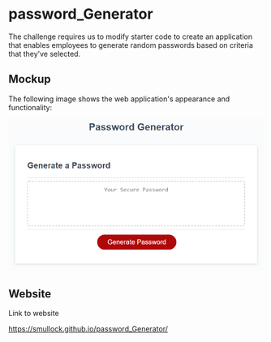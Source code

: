 # password_Generator
The challenge requires us to modify starter code to create an application that enables employees to generate random passwords based on criteria that they’ve selected. 

## Mockup

The following image shows the web application's appearance and functionality:

![The Password Generator application displays a red button to "Generate Password".](03-javascript-homework-demo.png)

## Website

Link to website

https://smullock.github.io/password_Generator/



